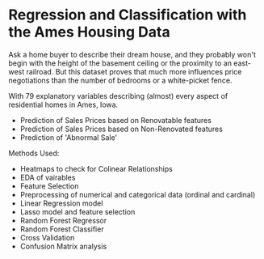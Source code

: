 # Regression and Classification with the Ames Housing Data
Ask a home buyer to describe their dream house, and they probably won't begin with the height of the basement ceiling or the proximity to an east-west railroad. But this dataset proves that much more influences price negotiations than the number of bedrooms or a white-picket fence.

With 79 explanatory variables describing (almost) every aspect of residential homes in Ames, Iowa.
- Prediction of Sales Prices based on Renovatable features
- Prediction of Sales Prices based on Non-Renovated features
- Prediction of 'Abnormal Sale'

Methods Used:
- Heatmaps to check for Colinear Relationships
- EDA of vairables
- Feature Selection
- Preprocessing of numerical and categorical data (ordinal and cardinal)
- Linear Regression model
- Lasso model and feature selection
- Random Forest Regressor
- Random Forest Classifier
- Cross Validation
- Confusion Matrix analysis
